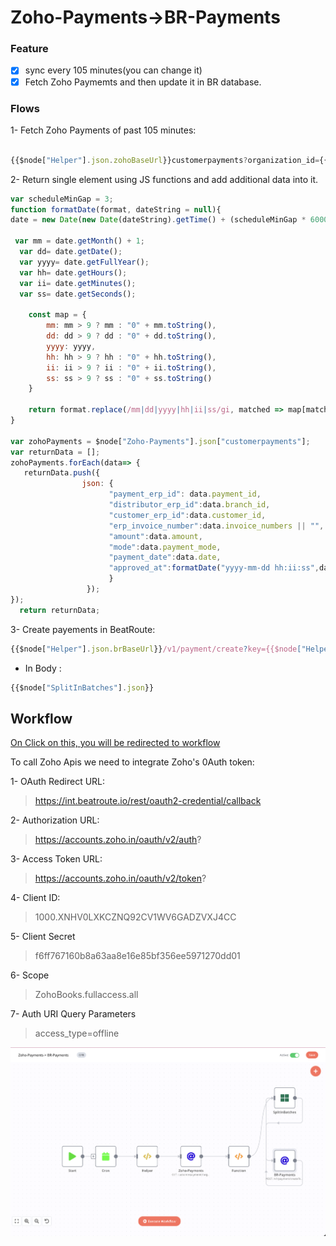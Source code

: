 # Zoho-Payments->BR-Payments

### Feature

- [x] sync every 105 minutes(you can change it)
- [x] Fetch Zoho Paymemts and then update it in BR database.

### Flows

1- Fetch Zoho Payments of past 105 minutes:

```javascript

{{$node["Helper"].json.zohoBaseUrl}}customerpayments?organization_id={{$node["Helper"].json["zohoOrgId"]}}&sort_column=date&sort_order=D
```

2- Return single element using JS functions and add additional data into it.

```javascript
var scheduleMinGap = 3;
function formatDate(format, dateString = null){
date = new Date(new Date(dateString).getTime() + (scheduleMinGap * 60000));

 var mm = date.getMonth() + 1;
  var dd= date.getDate();
  var yyyy= date.getFullYear();
  var hh= date.getHours();
  var ii= date.getMinutes();
  var ss= date.getSeconds();

    const map = {
        mm: mm > 9 ? mm : "0" + mm.toString(),
        dd: dd > 9 ? dd : "0" + dd.toString(),
        yyyy: yyyy,
        hh: hh > 9 ? hh : "0" + hh.toString(),
        ii: ii > 9 ? ii : "0" + ii.toString(),
        ss: ss > 9 ? ss : "0" + ss.toString()
    }
    
    return format.replace(/mm|dd|yyyy|hh|ii|ss/gi, matched => map[matched]);
}

var zohoPayments = $node["Zoho-Payments"].json["customerpayments"];
var returnData = [];
zohoPayments.forEach(data=> {
   returnData.push({
                json: {
                      "payment_erp_id": data.payment_id,
                      "distributor_erp_id":data.branch_id,
                      "customer_erp_id":data.customer_id,
                      "erp_invoice_number":data.invoice_numbers || "",
                      "amount":data.amount,
                      "mode":data.payment_mode,
                      "payment_date":data.date,
                      "approved_at":formatDate("yyyy-mm-dd hh:ii:ss",data.created_time )                                      
                      } 
                 });
});
  return returnData; 
```


3- Create payements in BeatRoute:

```javascript
{{$node["Helper"].json.brBaseUrl}}/v1/payment/create?key={{$node["Helper"].json.token}}
```
  - In Body :
  ```javascript
  {{$node["SplitInBatches"].json}}
  ```
 
## Workflow

[On Click on this, you will be redirected to workflow](https://int.beatroute.io/workflow/27)

To call Zoho Apis we need to integrate Zoho's 0Auth token:

 1- OAuth Redirect URL:
   > https://int.beatroute.io/rest/oauth2-credential/callback
   
 2- Authorization URL:
   > https://accounts.zoho.in/oauth/v2/auth?

 3- Access Token URL:
   > https://accounts.zoho.in/oauth/v2/token?
   
 4- Client ID:
   > 1000.XNHV0LXKCZNQ92CV1WV6GADZVXJ4CC

 5- Client Secret 
   > f6ff767160b8a63aa8e16e85bf356ee5971270dd01
 
 6- Scope
   > ZohoBooks.fullaccess.all

 7- Auth URI Query Parameters
   > access_type=offline

![](./resources/ZohoPayments-BrPayments.png)
